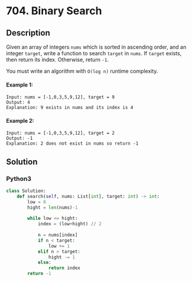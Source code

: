 # 704. Binary Search

## Description
Given an array of integers `nums` which is sorted in ascending order, and an integer `target`, write a function to search `target` in `nums`. If `target` exists, then return its index. Otherwise, return `-1`.

You must write an algorithm with `O(log n)` runtime complexity.

#### Example 1:
```
Input: nums = [-1,0,3,5,9,12], target = 9
Output: 4
Explanation: 9 exists in nums and its index is 4
```

#### Example 2:
```
Input: nums = [-1,0,3,5,9,12], target = 2
Output: -1
Explanation: 2 does not exist in nums so return -1
```


## Solution

### Python3
```python
class Solution:
    def search(self, nums: List[int], target: int) -> int:
        low = 0
        hight = len(nums)-1
        
        while low <= hight:
            index = (low+hight) // 2
            
            n = nums[index]
            if n < target:
                low += 1
            elif n > target:
                hight -= 1
            else:
                return index
        return -1
```